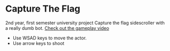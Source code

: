 # Capture The Flag
2nd year, first semester university project
Capture the flag sidescroller with a really dumb bot.
<a href="https://ibb.co/enSm88">Check out the gameplay video</a>
<ul>
  <li>Use WSAD keys to move the actor.</li>
  <li>Use arrow keys to shoot</li>
</ul>
